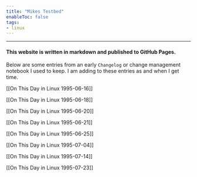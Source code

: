 ```yaml
---
title: "Mikes Testbed"
enableToc: false
tags:
- linux
---
```

***
#### This website is written in markdown and published to GitHub Pages.

Below are some entries from an early `Changelog` or change management notebook I used to keep. I am adding to these entries as and when I get time.

[[On This Day in Linux 1995-06-16]]

[[On This Day in Linux 1995-06-18]]

[[On This Day in Linux 1995-06-20]]

[[On This Day in Linux 1995-06-21]]

[[On This Day in Linux 1995-06-25]]

[[On This Day in Linux 1995-07-04]]

[[On This Day in Linux 1995-07-14]]

[[On This Day in Linux 1995-07-23]]






